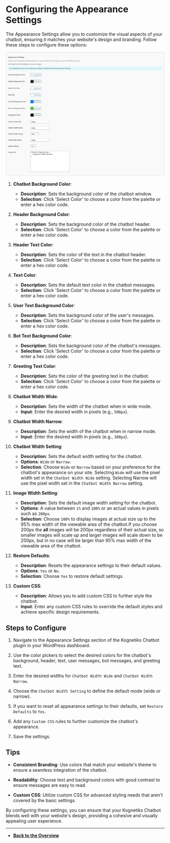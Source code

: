 # Configuring the Appearance Settings

The Appearance Settings allow you to customize the visual aspects of your chatbot, ensuring it matches your website's design and branding. Follow these steps to configure these options:

![Appearance Settings](appearance.png)

1. **Chatbot Background Color**:
   - **Description**: Sets the background color of the chatbot window.
   - **Selection**: Click 'Select Color' to choose a color from the palette or enter a hex color code.

2. **Header Background Color**:
   - **Description**: Sets the background color of the chatbot header.
   - **Selection**: Click 'Select Color' to choose a color from the palette or enter a hex color code.

3. **Header Text Color**:
   - **Description**: Sets the color of the text in the chatbot header.
   - **Selection**: Click 'Select Color' to choose a color from the palette or enter a hex color code.

4. **Text Color**:
   - **Description**: Sets the default text color in the chatbot messages.
   - **Selection**: Click 'Select Color' to choose a color from the palette or enter a hex color code.

5. **User Text Background Color**:
   - **Description**: Sets the background color of the user's messages.
   - **Selection**: Click 'Select Color' to choose a color from the palette or enter a hex color code.

6. **Bot Text Background Color**:
   - **Description**: Sets the background color of the chatbot's messages.
   - **Selection**: Click 'Select Color' to choose a color from the palette or enter a hex color code.

7. **Greeting Text Color**:
   - **Description**: Sets the color of the greeting text in the chatbot.
   - **Selection**: Click 'Select Color' to choose a color from the palette or enter a hex color code.

8. **Chatbot Width Wide**:
   - **Description**: Sets the width of the chatbot when in wide mode.
   - **Input**: Enter the desired width in pixels (e.g., `500px`).

9. **Chatbot Width Narrow**:
   - **Description**: Sets the width of the chatbot when in narrow mode.
   - **Input**: Enter the desired width in pixels (e.g., `300px`).

10. **Chatbot Width Setting**:
    - **Description**: Sets the default width setting for the chatbot.
    - **Options**: `Wide` or `Narrow`.
    - **Selection**: Choose `Wide` or `Narrow` based on your preference for the chatbot's appearance on your site.  Selecting `Wide` will use the pixel width set in the `Chatbot Width Wide` setting.  Selecting Narrow will use the pixel width set in the `Chatbot Width Narrow` setting.

11. **Image Width Setting**:
    - **Description**: Sets the default image width setting for the chatbot.
    - **Options**: A value between `1%` and `100%` or an actual values in pixels such as `200px`.
    - **Selection**: Choose `100%` to display images at actual size up to the 95% max width of the viewable area of the chatbot.If you choose 200px the **all** images will be 200px regardless of their actual size, so smaller images will scale up and larger images will scale down to be 200px, but in no case will be larger than 95% max width of the viewable area of the chatbot.

12. **Restore Defaults**:
    - **Description**: Resets the appearance settings to their default values.
    - **Options**: `Yes` or `No`.
    - **Selection**: Choose `Yes` to restore default settings.

13. **Custom CSS**:
    - **Description**: Allows you to add custom CSS to further style the chatbot.
    - **Input**: Enter any custom CSS rules to override the default styles and achieve specific design requirements.

## Steps to Configure

1. Navigate to the Appearance Settings section of the Kognetiks Chatbot plugin in your WordPress dashboard.

2. Use the color pickers to select the desired colors for the chatbot's background, header, text, user messages, bot messages, and greeting text.

3. Enter the desired widths for `Chatbot Width Wide` and `Chatbot Width Narrow`.

4. Choose the `Chatbot Width Setting` to define the default mode (wide or narrow).

5. If you want to reset all appearance settings to their defaults, set `Restore Defaults` to `Yes`.

6. Add any `Custom CSS` rules to further customize the chatbot's appearance.

7. Save the settings.

## Tips

- **Consistent Branding**: Use colors that match your website's theme to ensure a seamless integration of the chatbot.

- **Readability**: Choose text and background colors with good contrast to ensure messages are easy to read.

- **Custom CSS**: Utilize custom CSS for advanced styling needs that aren't covered by the basic settings.

By configuring these settings, you can ensure that your Kognetiks Chatbot blends well with your website's design, providing a cohesive and visually appealing user experience.

---

- **[Back to the Overview](/overview.md)**
